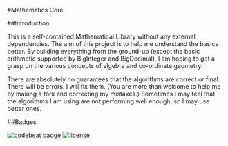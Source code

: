 #Mathematics Core

##Introduction

This is a self-contained Mathematical Library without any external
dependencies. The aim of this project is to help me understand the
basics better. By building everything from the ground-up (except the
basic arithmetic supported by BigInteger and BigDecimal), I am hoping
to get a grasp on the various concepts of algebra and co-ordinate
geometry.

There are absolutely no guarantees that the algorithms are correct or
final. There will be errors. I will fix them. (You are more than welcome
to help me by making a fork and correcting my mistakes.) Sometimes
I may feel that the algorithms I am using are not performing well enough,
so I may use better ones.

##Badges

[![codebeat badge](https://codebeat.co/badges/7f255f1a-bbf4-4581-b92a-edcce56b12d7)](https://codebeat.co/projects/github-com-subh0m0y-mathematics-core)
[![license](https://img.shields.io/github/license/mashape/apistatus.svg)]()